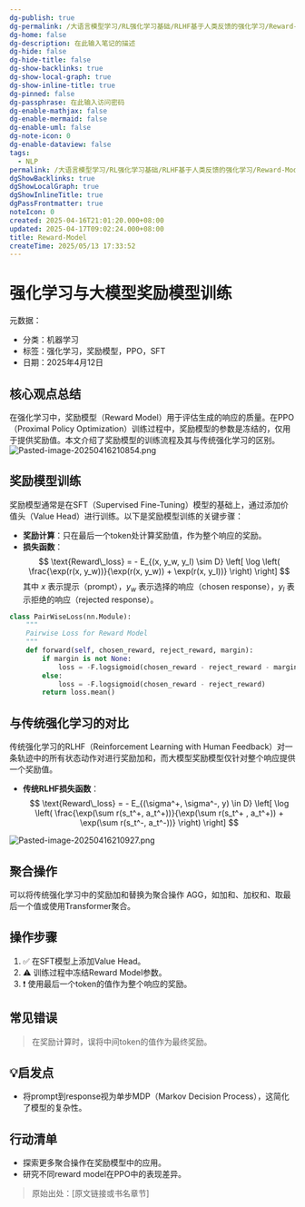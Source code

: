 ```yaml
---
dg-publish: true
dg-permalink: /大语言模型学习/RL强化学习基础/RLHF基于人类反馈的强化学习/Reward-Model
dg-home: false
dg-description: 在此输入笔记的描述
dg-hide: false
dg-hide-title: false
dg-show-backlinks: true
dg-show-local-graph: true
dg-show-inline-title: true
dg-pinned: false
dg-passphrase: 在此输入访问密码
dg-enable-mathjax: false
dg-enable-mermaid: false
dg-enable-uml: false
dg-note-icon: 0
dg-enable-dataview: false
tags:
  - NLP
permalink: /大语言模型学习/RL强化学习基础/RLHF基于人类反馈的强化学习/Reward-Model/
dgShowBacklinks: true
dgShowLocalGraph: true
dgShowInlineTitle: true
dgPassFrontmatter: true
noteIcon: 0
created: 2025-04-16T21:01:20.000+08:00
updated: 2025-04-17T09:02:24.000+08:00
title: Reward-Model
createTime: 2025/05/13 17:33:52
---
```




# 强化学习与大模型奖励模型训练
元数据：

- 分类：机器学习
- 标签：强化学习，奖励模型，PPO，SFT
- 日期：2025年4月12日

## 核心观点总结
在强化学习中，奖励模型（Reward Model）用于评估生成的响应的质量。在PPO（Proximal Policy Optimization）训练过程中，奖励模型的参数是冻结的，仅用于提供奖励值。本文介绍了奖励模型的训练流程及其与传统强化学习的区别。
![Pasted-image-20250416210854.png](/img/user/%E9%99%84%E4%BB%B6/Pasted%20image%2020250416210854.png)


## 奖励模型训练
奖励模型通常是在SFT（Supervised Fine-Tuning）模型的基础上，通过添加价值头（Value Head）进行训练。以下是奖励模型训练的关键步骤：

- **奖励计算**：只在最后一个token处计算奖励值，作为整个响应的奖励。
- **损失函数**：
  $$
  \text{Reward\_loss} = - E_{(x, y_w, y_l) \sim D} \left[ \log \left( \frac{\exp(r(x, y_w))}{\exp(r(x, y_w)) + \exp(r(x, y_l))} \right) \right]
  $$
  其中 $x$ 表示提示（prompt），$y_w$ 表示选择的响应（chosen response），$y_l$ 表示拒绝的响应（rejected response）。

```Python
class PairWiseLoss(nn.Module):
    """
    Pairwise Loss for Reward Model
    """
    def forward(self, chosen_reward, reject_reward, margin):
        if margin is not None:
            loss = -F.logsigmoid(chosen_reward - reject_reward - margin)
        else:
            loss = -F.logsigmoid(chosen_reward - reject_reward)
        return loss.mean()

```


## 与传统强化学习的对比
传统强化学习的RLHF（Reinforcement Learning with Human Feedback）对一条轨迹中的所有状态动作对进行奖励加和，而大模型奖励模型仅针对整个响应提供一个奖励值。

- **传统RLHF损失函数**：
  $$
  \text{Reward\_loss} = - E_{(\sigma^+, \sigma^-, y) \in D} \left[ \log \left( \frac{\exp(\sum r(s_t^+, a_t^+))}{\exp(\sum r(s_t^+ , a_t^+)) + \exp(\sum r(s_t^-, a_t^-))} \right) \right]
  $$

![Pasted-image-20250416210927.png](/img/user/%E9%99%84%E4%BB%B6/Pasted%20image%2020250416210927.png)


## 聚合操作
可以将传统强化学习中的奖励加和替换为聚合操作 $\text{AGG}$，如加和、加权和、取最后一个值或使用Transformer聚合。


## 操作步骤
1. ✅ 在SFT模型上添加Value Head。
2. ⚠️ 训练过程中冻结Reward Model参数。
3. ❗ 使用最后一个token的值作为整个响应的奖励。


## 常见错误
> 在奖励计算时，误将中间token的值作为最终奖励。


## 💡启发点
- 将prompt到response视为单步MDP（Markov Decision Process），这简化了模型的复杂性。


## 行动清单
- 探索更多聚合操作在奖励模型中的应用。
- 研究不同reward model在PPO中的表现差异。

> 原始出处：[原文链接或书名章节]
